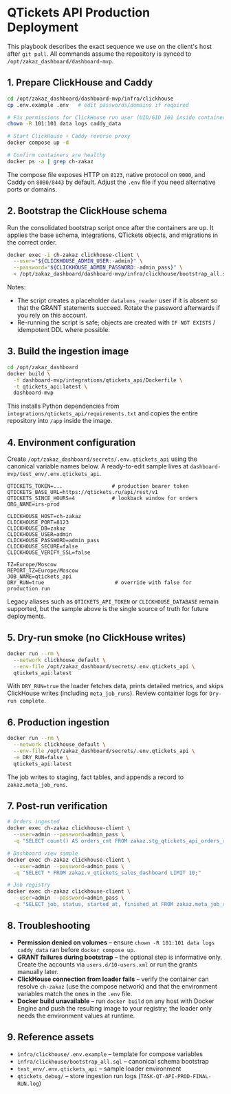 ﻿# QTickets API Production Deployment

This playbook describes the exact sequence we use on the client's host after `git pull`. All commands assume the repository is synced to `/opt/zakaz_dashboard/dashboard-mvp`.

## 1. Prepare ClickHouse and Caddy

```bash
cd /opt/zakaz_dashboard/dashboard-mvp/infra/clickhouse
cp .env.example .env   # edit passwords/domains if required

# Fix permissions for ClickHouse run user (UID/GID 101 inside container)
chown -R 101:101 data logs caddy_data

# Start ClickHouse + Caddy reverse proxy
docker compose up -d

# Confirm containers are healthy
docker ps -a | grep ch-zakaz
```

The compose file exposes HTTP on `8123`, native protocol on `9000`, and Caddy on `8080/8443` by default. Adjust the `.env` file if you need alternative ports or domains.

## 2. Bootstrap the ClickHouse schema

Run the consolidated bootstrap script once after the containers are up. It applies the base schema, integrations, QTickets objects, and migrations in the correct order.

```bash
docker exec -i ch-zakaz clickhouse-client \
  --user="${CLICKHOUSE_ADMIN_USER:-admin}" \
  --password="${CLICKHOUSE_ADMIN_PASSWORD:-admin_pass}" \
  < /opt/zakaz_dashboard/dashboard-mvp/infra/clickhouse/bootstrap_all.sql
```

Notes:
- The script creates a placeholder `datalens_reader` user if it is absent so that the GRANT statements succeed. Rotate the password afterwards if you rely on this account.
- Re-running the script is safe; objects are created with `IF NOT EXISTS` / idempotent DDL where possible.

## 3. Build the ingestion image

```bash
cd /opt/zakaz_dashboard
docker build \
  -f dashboard-mvp/integrations/qtickets_api/Dockerfile \
  -t qtickets_api:latest \
  dashboard-mvp
```

This installs Python dependencies from `integrations/qtickets_api/requirements.txt` and copies the entire repository into `/app` inside the image.

## 4. Environment configuration

Create `/opt/zakaz_dashboard/secrets/.env.qtickets_api` using the canonical variable names below. A ready-to-edit sample lives at `dashboard-mvp/test_env/.env.qtickets_api`.

```dotenv
QTICKETS_TOKEN=...                # production bearer token
QTICKETS_BASE_URL=https://qtickets.ru/api/rest/v1
QTICKETS_SINCE_HOURS=4            # lookback window for orders
ORG_NAME=irs-prod

CLICKHOUSE_HOST=ch-zakaz
CLICKHOUSE_PORT=8123
CLICKHOUSE_DB=zakaz
CLICKHOUSE_USER=admin
CLICKHOUSE_PASSWORD=admin_pass
CLICKHOUSE_SECURE=false
CLICKHOUSE_VERIFY_SSL=false

TZ=Europe/Moscow
REPORT_TZ=Europe/Moscow
JOB_NAME=qtickets_api
DRY_RUN=true                       # override with false for production run
```

Legacy aliases such as `QTICKETS_API_TOKEN` or `CLICKHOUSE_DATABASE` remain supported, but the sample above is the single source of truth for future deployments.

## 5. Dry-run smoke (no ClickHouse writes)

```bash
docker run --rm \
  --network clickhouse_default \
  --env-file /opt/zakaz_dashboard/secrets/.env.qtickets_api \
  qtickets_api:latest
```

With `DRY_RUN=true` the loader fetches data, prints detailed metrics, and skips ClickHouse writes (including `meta_job_runs`). Review container logs for `Dry-run complete`.

## 6. Production ingestion

```bash
docker run --rm \
  --network clickhouse_default \
  --env-file /opt/zakaz_dashboard/secrets/.env.qtickets_api \
  -e DRY_RUN=false \
  qtickets_api:latest
```

The job writes to staging, fact tables, and appends a record to `zakaz.meta_job_runs`.

## 7. Post-run verification

```bash
# Orders ingested
docker exec ch-zakaz clickhouse-client \
  --user=admin --password=admin_pass \
  -q "SELECT count() AS orders_cnt FROM zakaz.stg_qtickets_api_orders_raw;"

# Dashboard view sample
docker exec ch-zakaz clickhouse-client \
  --user=admin --password=admin_pass \
  -q "SELECT * FROM zakaz.v_qtickets_sales_dashboard LIMIT 10;"

# Job registry
docker exec ch-zakaz clickhouse-client \
  --user=admin --password=admin_pass \
  -q "SELECT job, status, started_at, finished_at FROM zakaz.meta_job_runs ORDER BY finished_at DESC LIMIT 5;"
```

## 8. Troubleshooting

- **Permission denied on volumes** – ensure `chown -R 101:101 data logs caddy_data` ran before `docker compose up`.
- **GRANT failures during bootstrap** – the optional step is informative only. Create the accounts via `users.d/10-users.xml` or run the grants manually later.
- **ClickHouse connection from loader fails** – verify the container can resolve `ch-zakaz` (use the compose network) and that the environment variables match the ones in the `.env` file.
- **Docker build unavailable** – run `docker build` on any host with Docker Engine and push the resulting image to your registry; the loader only needs the environment values at runtime.

## 9. Reference assets

- `infra/clickhouse/.env.example` – template for compose variables
- `infra/clickhouse/bootstrap_all.sql` – canonical schema bootstrap
- `test_env/.env.qtickets_api` – sample loader environment
- `qtickets_debug/` – store ingestion run logs (`TASK-QT-API-PROD-FINAL-RUN.log`)
